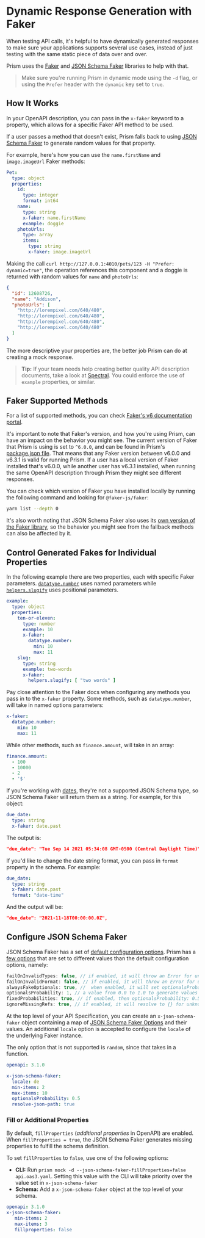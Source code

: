 # Dynamic Response Generation with Faker

When testing API calls, it's helpful to have dynamically generated responses to make sure your applications supports several use cases, instead of just testing with the same static piece of data over and over.

Prism uses the [Faker](https://github.com/faker-js/faker) and [JSON Schema Faker](https://github.com/json-schema-faker/json-schema-faker) libraries to help with that.

> Make sure you're running Prism in dynamic mode using the `-d` flag, or using the `Prefer` header with the `dynamic` key set to `true`.

## How It Works

In your OpenAPI description, you can pass in the `x-faker` keyword to a property, which allows for a specific Faker API method to be used.

If a user passes a method that doesn't exist, Prism falls back to using [JSON Schema Faker](https://github.com/json-schema-faker/json-schema-faker) to generate random values for that property.

For example, here's how you can use the `name.firstName` and `image.imageUrl` Faker methods:

```yaml
Pet:
  type: object
  properties:
    id:
      type: integer
      format: int64
    name:
      type: string
      x-faker: name.firstName
      example: doggie
    photoUrls:
      type: array
      items:
        type: string
        x-faker: image.imageUrl
```

Making the call `curl http://127.0.0.1:4010/pets/123 -H "Prefer: dynamic=true"`, the operation references this component and a doggie is returned with random values for `name` and `photoUrls`:

```json
{
  "id": 12608726,
  "name": "Addison",
  "photoUrls": [
    "http://lorempixel.com/640/480",
    "http://lorempixel.com/640/480",
    "http://lorempixel.com/640/480",
    "http://lorempixel.com/640/480"
  ]
}
```

The more descriptive your properties are, the better job Prism can do at creating a mock response.

<!-- theme: info -->
> **Tip:** If your team needs help creating better quality API description documents, take a look at [Spectral](https://stoplight.io/spectral/). You could enforce the use of `example` properties, or similar.

## Faker Supported Methods
 
For a list of supported methods, you can check [Faker's v6 documentation portal](https://v6.fakerjs.dev/api/address.html).

It's important to note that Faker's version, and how you're using Prism, can have an impact on the behavior you might see. The current version of Faker that Prism is using is set to `^6.0.0`, and can be found in Prism's [package.json file](https://github.com/stoplightio/prism/blob/master/packages/http/package.json#L19). That means that any Faker version between v6.0.0 and v6.3.1 is valid for running Prism. If a user has a local version of Faker installed that's v6.0.0, while another user has v6.3.1 installed, when running the same OpenAPI description through Prism they might see different responses.

You can check which version of Faker you have installed locally by running the following command and looking for `@faker-js/faker`:

```bash
yarn list --depth 0
```

It's also worth noting that JSON Schema Faker also uses its [own version of the Faker library](https://github.com/Shinigami92/json-schema-faker/blob/master/package.json#L87), so the behavior you might see from the fallback methods can also be affected by it.

## Control Generated Fakes for Individual Properties

In the following example there are two properties, each with specific Faker parameters. [`datatype.number`](https://v6.fakerjs.dev/api/datatype.html#number) uses named parameters while [`helpers.slugify`](https://v6.fakerjs.dev/api/helpers.html#slugify) uses positional parameters. 

```yaml
example:
  type: object
  properties:
    ten-or-eleven:
      type: number
      example: 10
      x-faker:
        datatype.number:
          min: 10
          max: 11
    slug:
      type: string
      example: two-words
      x-faker:
        helpers.slugify: [ "two words" ]
```

Pay close attention to the Faker docs when configuring any methods you pass in to the `x-faker` property. Some methods, such as `datatype.number`, will take in named options parameters:

```yaml
x-faker:
  datatype.number:
    min: 10
    max: 11
```

While other methods, such as `finance.amount`, will take in an array:

```yaml
finance.amount:
  - 100
  - 10000
  - 2
  - '$'
```

If you're working with [dates](https://v6.fakerjs.dev/api/date.html), they're not a supported JSON Schema type, so JSON Schema Faker will return them as a string. For example, for this object:

```yaml
due_date:
  type: string
  x-faker: date.past
```

The output is:

```json
"due_date": "Tue Sep 14 2021 05:34:08 GMT-0500 (Central Daylight Time)",
```

If you'd like to change the date string format, you can pass in `format` property in the schema. For example:

```yaml
due_date:
  type: string
  x-faker: date.past
  format: "date-time"
```

And the output will be:

```json
"due_date": "2021-11-18T00:00:00.0Z",
```

## Configure JSON Schema Faker

JSON Schema Faker has a set of [default configuration options](https://github.com/json-schema-faker/json-schema-faker/tree/master/docs#available-options). Prism has a [few options](https://github.com/stoplightio/prism/blob/master/packages/http/src/mocker/generator/JSONSchema.ts#L51) that are set to different values than the default configuration options, namely:

```js
failOnInvalidTypes: false, // if enabled, it will throw an Error for unknown types
failOnInvalidFormat: false, // if enabled, it will throw an Error for unknown formats
alwaysFakeOptionals: true, //  when enabled, it will set optionalsProbability: 1.0 and fixedProbabilities: true
optionalsProbability: 1, // a value from 0.0 to 1.0 to generate values in a consistent way, e.g. 0.5 will generate from 0% to 50% of values. Using arrays it means items, on objects they're properties, etc.
fixedProbabilities: true, // if enabled, then optionalsProbability: 0.5 will always generate the half of values
ignoreMissingRefs: true, // if enabled, it will resolve to {} for unknown references
```

At the top level of your API Specification, you can create an `x-json-schema-faker` object containing a map of [JSON Schema Faker Options](https://github.com/json-schema-faker/json-schema-faker/tree/master/docs#available-options) and their values. An additional `locale` option is accepted to configure the `locale` of the underlying Faker instance.

The only option that is not supported is `random`, since that takes in a function.

```yaml
openapi: 3.1.0

x-json-schema-faker:
  locale: de
  min-items: 2
  max-items: 10
  optionalsProbability: 0.5
  resolve-json-path: true
```

### Fill or Additional Properties

By default, `fillProperties` (*additional properties* in OpenAPI) are enabled. When `fillProperties = true`, the JSON Schema Faker generates missing properties to fulfill the schema definition. 

To set `fillProperties` to `false`, use one of the following options:  

- **CLI:** Run `prism mock -d --json-schema-faker-fillProperties=false api.oas3.yaml`. Setting this value with the CLI will take priority over the value set in `x-json-schema-faker`
- **Schema:** Add a `x-json-schema-faker` object at the top level of your schema.

```yaml
openapi: 3.1.0
x-json-schema-faker:
   min-items: 2
   max-items: 3
   fillproperties: false
```